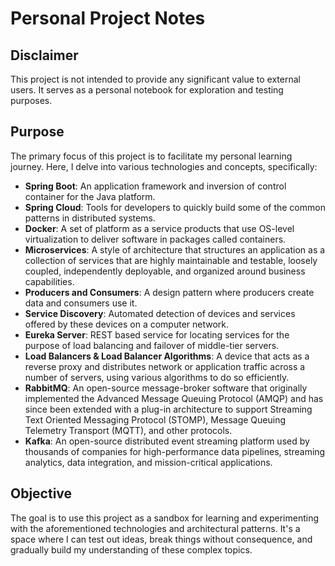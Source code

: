 # Personal Project Notes

## Disclaimer

This project is not intended to provide any significant value to external users. It serves as a personal notebook for exploration and testing purposes.

## Purpose

The primary focus of this project is to facilitate my personal learning journey. Here, I delve into various technologies and concepts, specifically:

- **Spring Boot**: An application framework and inversion of control container for the Java platform.
- **Spring Cloud**: Tools for developers to quickly build some of the common patterns in distributed systems.
- **Docker**: A set of platform as a service products that use OS-level virtualization to deliver software in packages called containers.
- **Microservices**: A style of architecture that structures an application as a collection of services that are highly maintainable and testable, loosely coupled, independently deployable, and organized around business capabilities.
- **Producers and Consumers**: A design pattern where producers create data and consumers use it.
- **Service Discovery**: Automated detection of devices and services offered by these devices on a computer network.
- **Eureka Server**: REST based service for locating services for the purpose of load balancing and failover of middle-tier servers.
- **Load Balancers & Load Balancer Algorithms**: A device that acts as a reverse proxy and distributes network or application traffic across a number of servers, using various algorithms to do so efficiently.
- **RabbitMQ**: An open-source message-broker software that originally implemented the Advanced Message Queuing Protocol (AMQP) and has since been extended with a plug-in architecture to support Streaming Text Oriented Messaging Protocol (STOMP), Message Queuing Telemetry Transport (MQTT), and other protocols.
- **Kafka**: An open-source distributed event streaming platform used by thousands of companies for high-performance data pipelines, streaming analytics, data integration, and mission-critical applications.

## Objective

The goal is to use this project as a sandbox for learning and experimenting with the aforementioned technologies and architectural patterns. It's a space where I can test out ideas, break things without consequence, and gradually build my understanding of these complex topics.

